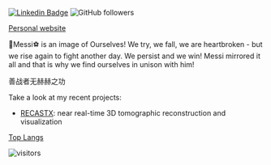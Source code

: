 [![Linkedin Badge](https://img.shields.io/badge/-zhujun-blue?style=flat-square&logo=Linkedin&logoColor=white&link=https://www.linkedin.com/in/jun-zhu-0bb51782/)](https://www.linkedin.com/in/jun-zhu-0bb51782/)
![GitHub followers](https://img.shields.io/github/followers/zhujun98?label=Follow&style=social)

[Personal website](https://zhujun98.github.io/)

:crown:Messi:soccer: is an image of Ourselves! We try, we fall, we are heartbroken - but we rise again to fight another day. We persist and we win! Messi mirrored it all and that is why we find ourselves in unison with him!

善战者无赫赫之功

Take a look at my recent projects:
- [RECASTX](https://zhujun98.github.io/recastx/): near real-time 3D tomographic reconstruction and visualization

[Top Langs](https://github-readme-stats-zhujun98.vercel.app/api/top-langs/?username=zhujun98&langs_count=6&hide=Jupyter%20notebook,shell,CSS,Tex,CMake,HTML,Dockerfile,Starlark)

<!-- Optional Visitors badge: -->
![visitors](https://visitor-badge.laobi.icu/badge?page_id=zhujun98.zhujun98)

<br />

